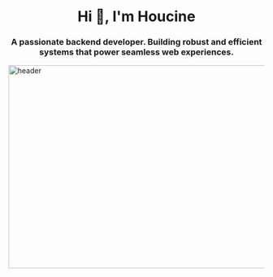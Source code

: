 <h1 align="center">Hi 👋, I'm Houcine</h1>
<h3 align="center">A passionate backend developer. Building robust and efficient systems that power seamless web experiences.</h3>


<img align="center" src="https://user-images.githubusercontent.com/74038190/213910845-af37a709-8995-40d6-be59-724526e3c3d7.gif" alt="header" height="400" width="1000" />
